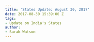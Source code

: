```yaml
---
title: 'States Update: August 30, 2017'
date: 2017-08-30 15:39:00 Z
tags:
- Update on India's States
author:
- Sarah Watson
---
```


